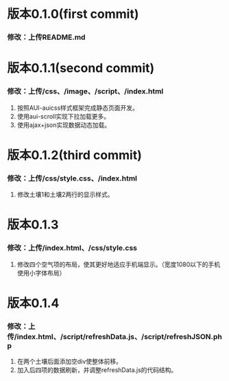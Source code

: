 # 版本0.1.0(first commit)

### 修改：上传README.md



# 版本0.1.1(second commit)

### 修改：上传/css、/image、/script、/index.html

1. 按照AUI-auicss样式框架完成静态页面开发。
2. 使用aui-scroll实现下拉加载更多。
3. 使用ajax+json实现数据动态加载。





# 版本0.1.2(third commit)

### 修改：上传/css/style.css、/index.html

1. 修改土壤1和土壤2两行的显示样式。





# 版本0.1.3

### 修改：上传/index.html、/css/style.css

1. 修改四个空气项的布局，使其更好地适应手机端显示。（宽度1080以下的手机使用小字体布局）



# 版本0.1.4

### 修改：上传/index.html、/script/refreshData.js、/script/refreshJSON.php

1. 在两个土壤后面添加空div使整体前移。
2. 加入后四项的数据刷新，并调整refreshData.js的代码结构。